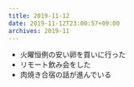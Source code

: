 ```yaml
---
title: 2019-11-12
date: 2019-11-12T23:00:57+09:00
archives: 2019-11
---
```


- 火曜恒例の安い卵を買いに行った
- リモート飲み会をした
- 肉焼き合宿の話が進んでいる
